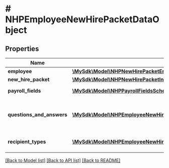 # # NHPEmployeeNewHirePacketDataObject

## Properties

Name | Type | Description | Notes
------------ | ------------- | ------------- | -------------
**employee** | [**\MySdk\Model\NHPNewHirePacketEmployeeData**](NHPNewHirePacketEmployeeData.md) |  | [optional]
**new_hire_packet** | [**\MySdk\Model\NHPNewHirePacketInstanceDataObject**](NHPNewHirePacketInstanceDataObject.md) |  | [optional]
**payroll_fields** | [**\MySdk\Model\NHPPayrollFieldsSchema[]**](NHPPayrollFieldsSchema.md) | The payroll fields data | [optional]
**questions_and_answers** | [**\MySdk\Model\NHPEmployeeNewHirePacketCompletedQuestionAndResponseSchema[]**](NHPEmployeeNewHirePacketCompletedQuestionAndResponseSchema.md) | The questions and answers data | [optional]
**recipient_types** | [**\MySdk\Model\NHPEmployeeNewHirePacketRecipientDataObject[]**](NHPEmployeeNewHirePacketRecipientDataObject.md) | The recipient types data | [optional]

[[Back to Model list]](../../README.md#models) [[Back to API list]](../../README.md#endpoints) [[Back to README]](../../README.md)
